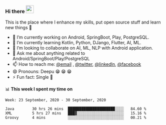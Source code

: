 ### Hi there <img src="https://media.giphy.com/media/hvRJCLFzcasrR4ia7z/giphy.gif" width="25px">
This is the place where I enhance my skills, put open source stuff and learn new things :rofl:

- 🔭 I’m currently working on Android, SpringBoot, Play, PostgreSQL. 
- 🌱 I’m currently learning Kotlin, Python, DJango, Flutter, AI, ML.
- 👯 I’m looking to collaborate on AI, ML, NLP with Android application.
- 💬 Ask me about anything related to Android/SpringBoot/Play/PostgreSQL
- 📫 How to reach me: [@email](deepakgupta7403@gmail.com) , [@twitter](https://twitter.com/deepakgupta7403), [@linkedln](https://in.linkedin.com/in/deepak-gupta-23b3b1113), [@facebook](https://facebook.com/deepakgupta7403)
- 😄 Pronouns: Deepu :grin: :grin: :grin:
- ⚡ Fun fact: Single :grimacing:

📊 **This week I spent my time on**

<!--START_SECTION:waka-->
```text
Week: 23 September, 2020 - 30 September, 2020

Java        30 hrs 26 mins  █████████████████████░░░░   84.60 % 
XML         5 hrs 27 mins   ███▓░░░░░░░░░░░░░░░░░░░░░   15.16 % 
Groovy      4 mins          ░░░░░░░░░░░░░░░░░░░░░░░░░   00.21 % 
```
<!--END_SECTION:waka-->
